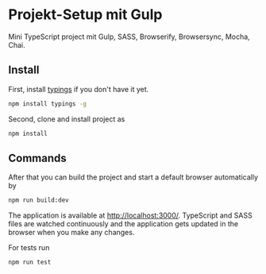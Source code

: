 # Projekt-Setup mit Gulp

Mini TypeScript project mit Gulp, SASS, Browserify, Browsersync, Mocha, Chai.

## Install

First, install [typings](https://github.com/typings/typings) if you don't have it yet.

```sh
npm install typings -g
```

Second, clone and install project as

```sh
npm install
```

## Commands

After that you can build the project and start a default browser automatically by

```sh
npm run build:dev
```

The application is available at [http://localhost:3000/](http://localhost:3000/). TypeScript and SASS files are watched continuously and the application gets updated in the browser when you make any changes.

For tests run

```sh
npm run test
```
